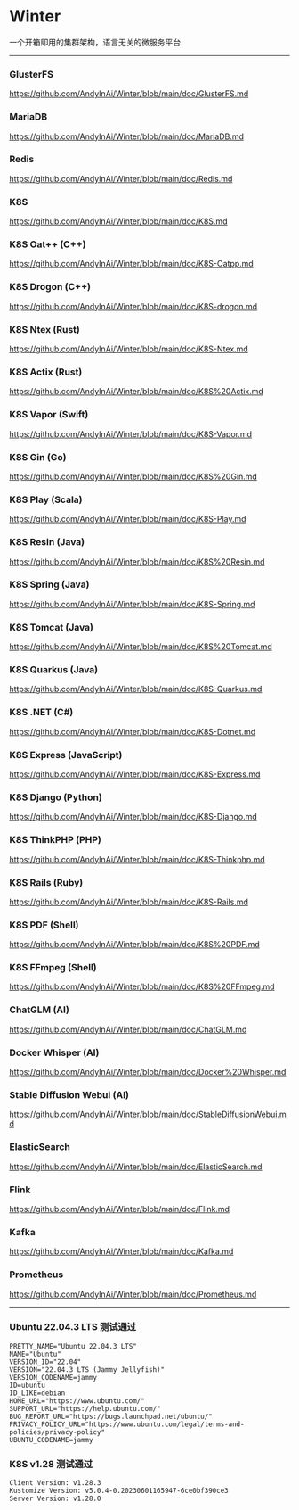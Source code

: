 
# Winter
一个开箱即用的集群架构，语言无关的微服务平台


***


### GlusterFS
https://github.com/AndyInAi/Winter/blob/main/doc/GlusterFS.md


### MariaDB 
https://github.com/AndyInAi/Winter/blob/main/doc/MariaDB.md


### Redis
https://github.com/AndyInAi/Winter/blob/main/doc/Redis.md


### K8S
https://github.com/AndyInAi/Winter/blob/main/doc/K8S.md


### K8S Oat++ (C++)
https://github.com/AndyInAi/Winter/blob/main/doc/K8S-Oatpp.md


### K8S Drogon (C++)
https://github.com/AndyInAi/Winter/blob/main/doc/K8S-drogon.md


### K8S Ntex (Rust)
https://github.com/AndyInAi/Winter/blob/main/doc/K8S-Ntex.md


### K8S Actix (Rust)
https://github.com/AndyInAi/Winter/blob/main/doc/K8S%20Actix.md


### K8S Vapor (Swift)
https://github.com/AndyInAi/Winter/blob/main/doc/K8S-Vapor.md


### K8S Gin (Go)
https://github.com/AndyInAi/Winter/blob/main/doc/K8S%20Gin.md


### K8S Play (Scala)
https://github.com/AndyInAi/Winter/blob/main/doc/K8S-Play.md


### K8S Resin (Java)
https://github.com/AndyInAi/Winter/blob/main/doc/K8S%20Resin.md


### K8S Spring (Java)
https://github.com/AndyInAi/Winter/blob/main/doc/K8S-Spring.md


### K8S Tomcat (Java)
https://github.com/AndyInAi/Winter/blob/main/doc/K8S%20Tomcat.md


### K8S Quarkus (Java)
https://github.com/AndyInAi/Winter/blob/main/doc/K8S-Quarkus.md


### K8S .NET (C#)
https://github.com/AndyInAi/Winter/blob/main/doc/K8S-Dotnet.md


### K8S Express (JavaScript)
https://github.com/AndyInAi/Winter/blob/main/doc/K8S-Express.md


### K8S Django (Python)
https://github.com/AndyInAi/Winter/blob/main/doc/K8S-Django.md


### K8S ThinkPHP (PHP)
https://github.com/AndyInAi/Winter/blob/main/doc/K8S-Thinkphp.md


### K8S Rails (Ruby)
https://github.com/AndyInAi/Winter/blob/main/doc/K8S-Rails.md


### K8S PDF (Shell)
https://github.com/AndyInAi/Winter/blob/main/doc/K8S%20PDF.md


### K8S FFmpeg (Shell)
https://github.com/AndyInAi/Winter/blob/main/doc/K8S%20FFmpeg.md


### ChatGLM (AI)
https://github.com/AndyInAi/Winter/blob/main/doc/ChatGLM.md


### Docker Whisper (AI)
https://github.com/AndyInAi/Winter/blob/main/doc/Docker%20Whisper.md


### Stable Diffusion Webui (AI)
https://github.com/AndyInAi/Winter/blob/main/doc/StableDiffusionWebui.md


### ElasticSearch 
https://github.com/AndyInAi/Winter/blob/main/doc/ElasticSearch.md


### Flink
https://github.com/AndyInAi/Winter/blob/main/doc/Flink.md


### Kafka
https://github.com/AndyInAi/Winter/blob/main/doc/Kafka.md


### Prometheus 
https://github.com/AndyInAi/Winter/blob/main/doc/Prometheus.md


***


### Ubuntu 22.04.3 LTS 测试通过

	PRETTY_NAME="Ubuntu 22.04.3 LTS"
	NAME="Ubuntu"
	VERSION_ID="22.04"
	VERSION="22.04.3 LTS (Jammy Jellyfish)"
	VERSION_CODENAME=jammy
	ID=ubuntu
	ID_LIKE=debian
	HOME_URL="https://www.ubuntu.com/"
	SUPPORT_URL="https://help.ubuntu.com/"
	BUG_REPORT_URL="https://bugs.launchpad.net/ubuntu/"
	PRIVACY_POLICY_URL="https://www.ubuntu.com/legal/terms-and-policies/privacy-policy"
	UBUNTU_CODENAME=jammy


### K8S v1.28 测试通过

	Client Version: v1.28.3
	Kustomize Version: v5.0.4-0.20230601165947-6ce0bf390ce3
	Server Version: v1.28.0

